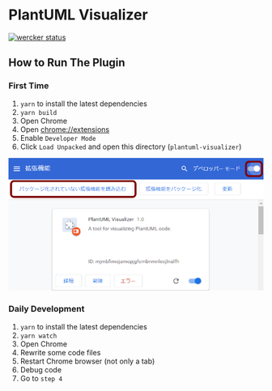 # PlantUML Visualizer

[![wercker status](https://app.wercker.com/status/a6c8380156a0f46acd284e60c6d689d1/m/master "wercker status")](https://app.wercker.com/project/byKey/a6c8380156a0f46acd284e60c6d689d1)

## How to Run The Plugin

### First Time

1. `yarn` to install the latest dependencies
1. `yarn build`
1. Open Chrome
1. Open [chrome://extensions](chrome://extensions)
1. Enable `Developer Mode`
1. Click `Load Unpacked` and open this directory (`plantuml-visualizer`)

![Screenshot](screen.png)

### Daily Development

1. `yarn` to install the latest dependencies
1. `yarn watch`
1. Open Chrome
1. Rewrite some code files
1. Restart Chrome browser (not only a tab)
1. Debug code
1. Go to `step 4`
